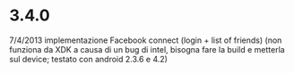3.4.0
=====

7/4/2013
implementazione Facebook connect (login + list of friends)
(non funziona da XDK a causa di un bug di intel, bisogna fare la build e metterla sul device; testato con android 2.3.6 e 4.2)


